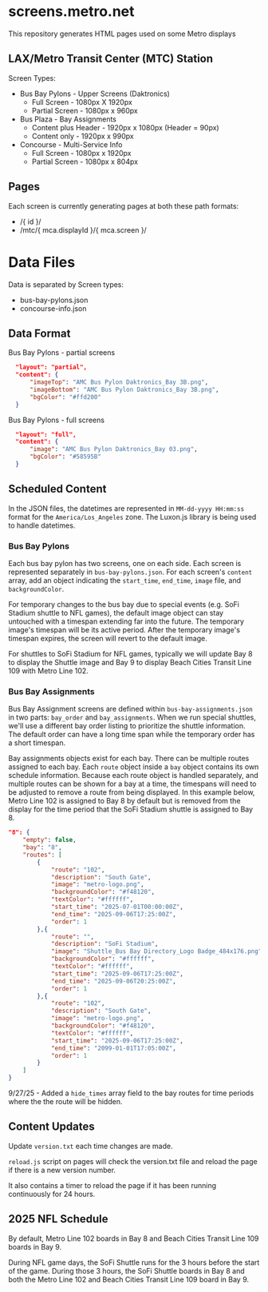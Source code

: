 # screens.metro.net
This repository generates HTML pages used on some Metro displays

## LAX/Metro Transit Center (MTC) Station

Screen Types:

* Bus Bay Pylons - Upper Screens (Daktronics)
  * Full Screen - 1080px X 1920px
  * Partial Screen - 1080px x 960px
* Bus Plaza - Bay Assignments
  * Content plus Header - 1920px x 1080px (Header = 90px)
  * Content only - 1920px x 990px
* Concourse - Multi-Service Info
  * Full Screen - 1080px x 1920px  
  * Partial Screen - 1080px x 804px

## Pages

Each screen is currently generating pages at both these path formats:

* /{ id }/
* /mtc/{ mca.displayId }/{ mca.screen }/

# Data Files

Data is separated by Screen types:

* bus-bay-pylons.json
* concourse-info.json

## Data Format

Bus Bay Pylons - partial screens

``` json
  "layout": "partial",
  "content": {
      "imageTop": "AMC Bus Pylon Daktronics_Bay 3B.png",
      "imageBottom": "AMC Bus Pylon Daktronics_Bay 3B.png",
      "bgColor": "#ffd200"
  }
```

Bus Bay Pylons - full screens
``` json
  "layout": "full",
  "content": {
      "image": "AMC Bus Pylon Daktronics_Bay 03.png",
      "bgColor": "#58595B"
  }
```

## Scheduled Content

In the JSON files, the datetimes are represented in `MM-dd-yyyy HH:mm:ss` format for the `America/Los_Angeles` zone.  The Luxon.js library is being used to handle datetimes.

### Bus Bay Pylons

Each bus bay pylon has two screens, one on each side.  Each screen is represented separately in `bus-bay-pylons.json`. For each screen's `content` array, add an object indicating the `start_time`, `end_time`, `image` file, and `backgroundColor`.

For temporary changes to the bus bay due to special events (e.g. SoFi Stadium shuttle to NFL games), the default image object can stay untouched with a timespan extending far into the future.  The temporary image's timespan will be its active period.  After the temporary image's timespan expires, the screen will revert to the default image.

For shuttles to SoFi Stadium for NFL games, typically we will update Bay 8 to display the Shuttle image and Bay 9 to display Beach Cities Transit Line 109 with Metro Line 102.

### Bus Bay Assignments

Bus Bay Assignment screens are defined within `bus-bay-assignments.json` in two parts: `bay_order` and `bay_assignments`.  When we run special shuttles, we'll use a different bay order listing to prioritize the shuttle information.  The default order can have a long time span while the temporary order has a short timespan.

Bay assignments objects exist for each bay.  There can be multiple routes assigned to each bay.  Each `route` object inside a `bay` object contains its own schedule information.  Because each route object is handled separately, and multiple routes can be shown for a bay at a time, the timespans will need to be adjusted to remove a route from being displayed.  In this example below, Metro Line 102 is assigned to Bay 8 by default but is removed from the display for the time period that the SoFi Stadium shuttle is assigned to Bay 8.

``` json
"8": {
    "empty": false,
    "bay": "8",
    "routes": [
        {
            "route": "102",
            "description": "South Gate",
            "image": "metro-logo.png",
            "backgroundColor": "#f48120",
            "textColor": "#ffffff",
            "start_time": "2025-07-01T00:00:00Z",
            "end_time": "2025-09-06T17:25:00Z",
            "order": 1
        },{
            "route": "",
            "description": "SoFi Stadium",
            "image": "Shuttle_Bus Bay Directory_Logo Badge_484x176.png",
            "backgroundColor": "#ffffff",
            "textColor": "#ffffff",
            "start_time": "2025-09-06T17:25:00Z",
            "end_time": "2025-09-06T20:25:00Z",
            "order": 1
        },{
            "route": "102",
            "description": "South Gate",
            "image": "metro-logo.png",
            "backgroundColor": "#f48120",
            "textColor": "#ffffff",
            "start_time": "2025-09-06T17:25:00Z",
            "end_time": "2099-01-01T17:05:00Z",
            "order": 1
        }
    ]
}
```

9/27/25 - Added a `hide_times` array field to the bay routes for time periods where the the route will be hidden.


## Content Updates

Update `version.txt` each time changes are made.

`reload.js` script on pages will check the version.txt file and reload the page if there is a new version number.

It also contains a timer to reload the page if it has been running continuously for 24 hours.

## 2025 NFL Schedule

By default, Metro Line 102 boards in Bay 8 and Beach Cities Transit Line 109 boards in Bay 9.

During NFL game days, the SoFi Shuttle runs for the 3 hours before the start of the game.  During those 3 hours, the SoFi Shuttle boards in Bay 8 and both the Metro Line 102 and Beach Cities Transit Line 109 board in Bay 9.